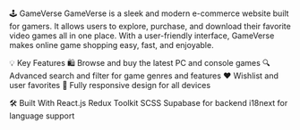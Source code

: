 🕹️ GameVerse
GameVerse is a sleek and modern e-commerce website built for gamers. It allows users to explore, purchase, and download their favorite video games all in one place. With a user-friendly interface, GameVerse makes online game shopping easy, fast, and enjoyable.

💡 Key Features
🛍️ Browse and buy the latest PC and console games
🔍 Advanced search and filter for game genres and features
❤️ Wishlist and user favorites
📱 Fully responsive design for all devices

🛠️ Built With
React.js
Redux Toolkit
SCSS
Supabase for backend
i18next for language support
